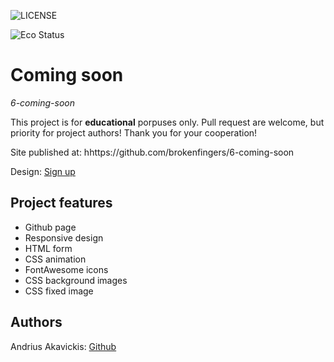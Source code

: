 ![LICENSE](https://img.shields.io/badge/license-MIT-blue.svg?style=flat-square)

![Eco Status](https://img.shields.io/badge/ECO-Friendly-green.svg)

# Coming soon

_6-coming-soon_

This project is for **educational** porpuses only. Pull request are welcome, but priority for project authors! Thank you for your cooperation!

Site published at: hhttps://github.com/brokenfingers/6-coming-soon

Design: [Sign up](https://media.discordapp.net/attachments/850245533838868480/850246473362178048/coming-soon-wide.png?width=957&height=670)

## Project features

-   Github page
-   Responsive design
-   HTML form
-   CSS animation
-   FontAwesome icons
-   CSS background images
-   CSS fixed image


## Authors

Andrius Akavickis: [Github](https://github.com/brokenfingers)